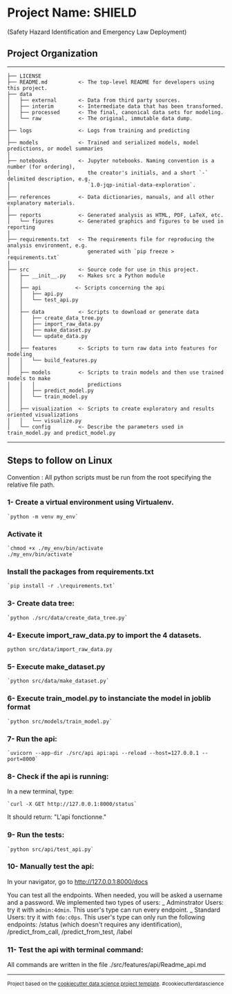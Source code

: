 # Project Name: SHIELD

(Safety Hazard Identification and Emergency Law Deployment)


## Project Organization
------------

    ├── LICENSE
    ├── README.md          <- The top-level README for developers using this project.
    ├── data
    │   ├── external       <- Data from third party sources.
    │   ├── interim        <- Intermediate data that has been transformed.
    │   ├── processed      <- The final, canonical data sets for modeling.
    │   └── raw            <- The original, immutable data dump.
    │
    ├── logs               <- Logs from training and predicting
    │
    ├── models             <- Trained and serialized models, model predictions, or model summaries
    │
    ├── notebooks          <- Jupyter notebooks. Naming convention is a number (for ordering),
    │                         the creator's initials, and a short `-` delimited description, e.g.
    │                         `1.0-jqp-initial-data-exploration`.
    │
    ├── references         <- Data dictionaries, manuals, and all other explanatory materials.
    │
    ├── reports            <- Generated analysis as HTML, PDF, LaTeX, etc.
    │   └── figures        <- Generated graphics and figures to be used in reporting
    │
    ├── requirements.txt   <- The requirements file for reproducing the analysis environment, e.g.
    │                         generated with `pip freeze > requirements.txt`
    │
    ├── src                <- Source code for use in this project.
    │   ├── __init__.py    <- Makes src a Python module
    │   │
    │   ├── api           <- Scripts concerning the api  
    │   │   ├── api.py 
    │   │   └── test_api.py
    │   │
    │   ├── data           <- Scripts to download or generate data
    │   │   ├── create_data_tree.py 
    │   │   ├── import_raw_data.py 
    │   │   ├── make_dataset.py 
    │   │   └── update_data.py
    │   │
    │   ├── features       <- Scripts to turn raw data into features for modeling
    │   │   └── build_features.py
    │   │
    │   ├── models         <- Scripts to train models and then use trained models to make
    │   │   │                 predictions
    │   │   ├── predict_model.py
    │   │   └── train_model.py
    │   │
    │   ├── visualization  <- Scripts to create exploratory and results oriented visualizations
    │   │   └── visualize.py
    │   └── config         <- Describe the parameters used in train_model.py and predict_model.py

---------

## Steps to follow on Linux

Convention : All python scripts must be run from the root specifying the relative file path.

### 1- Create a virtual environment using Virtualenv.

    `python -m venv my_env`

###   Activate it 

    `chmod +x ./my_env/bin/activate
    ./my_env/bin/activate`

###   Install the packages from requirements.txt

    `pip install -r .\requirements.txt` 

### 3- Create data tree:

    `python ./src/data/create_data_tree.py`

### 4- Execute import_raw_data.py to import the 4 datasets.

   `python src/data/import_raw_data.py`

### 5- Execute make_dataset.py 

    `python src/data/make_dataset.py`

### 6- Execute train_model.py to instanciate the model in joblib format

    `python src/models/train_model.py`

### 7- Run the api:

    `uvicorn --app-dir ./src/api api:api --reload --host=127.0.0.1 --port=8000`

### 8- Check if the api is running:

In a new terminal, type:

    `curl -X GET http://127.0.0.1:8000/status`

It should return: "L'api fonctionne."

### 9- Run the tests:

    `python src/api/test_api.py`

### 10- Manually test the api:

In your navigator, go to http://127.0.0.1:8000/docs

You can test all the endpoints. When needed, you will be asked a username and a password. We implemented two types of users:
_ Adminstrator Users: try it with `admin:4dmin`. This user's type can run every endpoint.
_ Standard Users: try it with `fdo:c0ps`. This user's type can only run the following endpoints: /status (which doesn't requires any identification), /predict_from_call, /predict_from_test, /label

### 11- Test the api with terminal command:

All commands are written in the file ./src/features/api/Readme_api.md



------------------------

<p><small>Project based on the <a target="_blank" href="https://drivendata.github.io/cookiecutter-data-science/">cookiecutter data science project template</a>. #cookiecutterdatascience</small></p>
